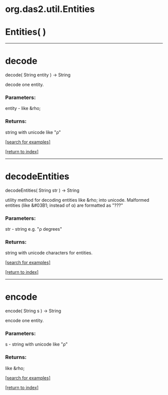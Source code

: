 # org.das2.util.Entities



# Entities( )


***
<a name="decode"></a>
# decode
decode( String entity ) &rarr; String

decode one entity.

### Parameters:
entity - like &amp;rho;

### Returns:
string with unicode like "&rho;"

<a href="https://github.com/autoplot/dev/search?q=decode&unscoped_q=decode">[search for examples]</a>

<a href="https://github.com/autoplot/documentation/blob/master/javadoc/index-all.md">[return to index]</a>

***
<a name="decodeEntities"></a>
# decodeEntities
decodeEntities( String str ) &rarr; String

utility method for decoding entities like &amp;rho; into unicode.
 Malformed entities (like &#03B1; instead of &#x03B1;) are formatted as "???"

### Parameters:
str - string e.g. "&rho; degrees"

### Returns:
string with unicode characters for entities.

<a href="https://github.com/autoplot/dev/search?q=decodeEntities&unscoped_q=decodeEntities">[search for examples]</a>

<a href="https://github.com/autoplot/documentation/blob/master/javadoc/index-all.md">[return to index]</a>

***
<a name="encode"></a>
# encode
encode( String s ) &rarr; String

encode one entity.

### Parameters:
s - string with unicode like "&rho;"

### Returns:
like &amp;rho;

<a href="https://github.com/autoplot/dev/search?q=encode&unscoped_q=encode">[search for examples]</a>

<a href="https://github.com/autoplot/documentation/blob/master/javadoc/index-all.md">[return to index]</a>

